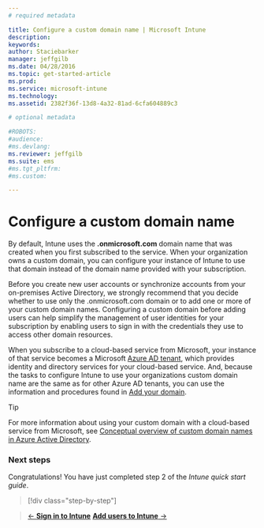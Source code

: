 ```yaml
---
# required metadata

title: Configure a custom domain name | Microsoft Intune
description:
keywords:
author: Staciebarker
manager: jeffgilb
ms.date: 04/28/2016
ms.topic: get-started-article
ms.prod:
ms.service: microsoft-intune
ms.technology:
ms.assetid: 2382f36f-13d8-4a32-81ad-6cfa604889c3

# optional metadata

#ROBOTS:
#audience:
#ms.devlang:
ms.reviewer: jeffgilb
ms.suite: ems
#ms.tgt_pltfrm:
#ms.custom:

---
```



# Configure a custom domain name

By default, Intune uses the **<domain>.onmicrosoft.com** domain name that was created when you first subscribed to the service. When your organization owns a custom domain, you can configure your instance of Intune to use that domain instead of the domain name provided with your subscription.

Before you create new user accounts or synchronize accounts from your on-premises Active Directory, we strongly recommend that you decide whether to use only the .onmicrosoft.com domain or to add one or more of your custom domain names. Configuring a custom domain before adding users can help simplify the management of user identities for your subscription by enabling users to sign in with the credentials they use to access other domain resources.

When you subscribe to a cloud-based service from Microsoft, your instance of that service becomes a Microsoft  [Azure AD tenant](http://technet.microsoft.com/library/jj573650.aspx#BKMK_WhatIsAnAzureADTenant), which provides identity and directory services for your cloud-based service. And, because the tasks to configure Intune to use your organizations custom domain name are the same as for other Azure AD tenants, you can use the information and procedures found in [Add your domain](https://azure.microsoft.com/documentation/articles/active-directory-add-domain/).

> [!TIP]
> For more information about using your custom domain with a cloud-based service from Microsoft, see [Conceptual overview of custom domain names in Azure Active Directory](https://azure.microsoft.com/documentation/articles/active-directory-add-domain-concepts/).

### Next steps
Congratulations! You have just completed step 2 of the *Intune quick start guide*.

>[!div class="step-by-step"]

>[&larr; **Sign in to Intune**](.\start-with-a-paid-subscription-to-microsoft-intune-step-1.md)     [**Add users to Intune** &rarr;](.\start-with-a-paid-subscription-to-microsoft-intune-step-3.md)  
